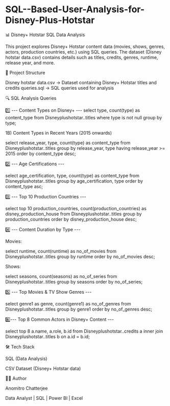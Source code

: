# SQL--Based-User-Analysis-for-Disney-Plus-Hotstar
📊 Disney+ Hotstar SQL Data Analysis

This project explores Disney+ Hotstar content data (movies, shows, genres, actors, production countries, etc.) using SQL queries.
The dataset (Disney hotstar data.csv) contains details such as titles, credits, genres, runtime, release year, and more.

📁 Project Structure

Disney hotstar data.csv → Dataset containing Disney+ Hotstar titles and credits
queries.sql → SQL queries used for analysis

🔍 SQL Analysis Queries

1️⃣ --- Content Types on Disney+ ---
select type, count(type) as content_type 
from Disneyplushotstar..titles
where type is not null
group by type;

1B️) Content Types in Recent Years (2015 onwards)

select release_year, type, count(type) as content_type 
from Disneyplushotstar..titles
group by release_year, type
having release_year >= 2015
order by content_type desc;

2️⃣ --- Age Certifications ---

select age_certification, type, count(type) as content_type 
from Disneyplushotstar..titles
group by age_certification, type
order by content_type asc;

3️⃣ --- Top 10 Production Countries ---

select top 10 production_countries, count(production_countries) as disney_production_house
from Disneyplushotstar..titles
group by production_countries
order by disney_production_house desc;

4️⃣ --- Content Duration by Type ---

Movies:

select runtime, count(runtime) as no_of_movies 
from Disneyplushotstar..titles
group by runtime
order by no_of_movies desc;


Shows:

select seasons, count(seasons) as no_of_series 
from Disneyplushotstar..titles
group by seasons
order by no_of_series;

5️⃣ --- Top Movies & TV Show Genres ---

select genre1 as genre, count(genre1) as no_of_genres 
from Disneyplushotstar..titles
group by genre1
order by no_of_genres desc;

6️⃣--- Top 8 Common Actors in Disney+ Content ---

select top 8 a.name, a.role, b.id 
from Disneyplushotstar..credits a
inner join Disneyplushotstar..titles b 
on a.id = b.id;

🛠️ Tech Stack

SQL (Data Analysis)

CSV Dataset (Disney+ Hotstar data)

👨‍💻 Author

Anomitro Chatterjee

Data Analyst | SQL | Power BI | Excel
